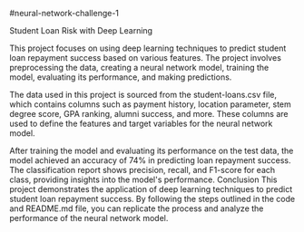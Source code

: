 #neural-network-challenge-1

Student Loan Risk with Deep Learning

This project focuses on using deep learning techniques to predict student loan repayment success based on various features. The project involves preprocessing the data, creating a neural network model, training the model, evaluating its performance, and making predictions.


The data used in this project is sourced from the student-loans.csv file, which contains columns such as payment history, location parameter, stem degree score, GPA ranking, alumni success, and more. These columns are used to define the features and target variables for the neural network model.

After training the model and evaluating its performance on the test data, the model achieved an accuracy of 74% in predicting loan repayment success. The classification report shows precision, recall, and F1-score for each class, providing insights into the model's performance.
Conclusion
This project demonstrates the application of deep learning techniques to predict student loan repayment success. By following the steps outlined in the code and README.md file, you can replicate the process and analyze the performance of the neural network model.
